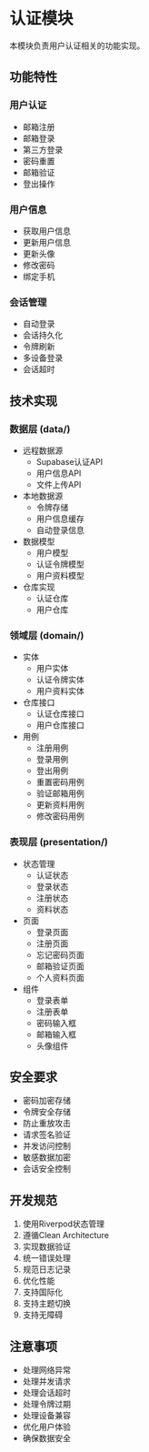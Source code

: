 # 认证模块

本模块负责用户认证相关的功能实现。

## 功能特性
### 用户认证
- 邮箱注册
- 邮箱登录
- 第三方登录
- 密码重置
- 邮箱验证
- 登出操作

### 用户信息
- 获取用户信息
- 更新用户信息
- 更新头像
- 修改密码
- 绑定手机

### 会话管理
- 自动登录
- 会话持久化
- 令牌刷新
- 多设备登录
- 会话超时

## 技术实现
### 数据层 (data/)
- 远程数据源
  - Supabase认证API
  - 用户信息API
  - 文件上传API
- 本地数据源
  - 令牌存储
  - 用户信息缓存
  - 自动登录信息
- 数据模型
  - 用户模型
  - 认证令牌模型
  - 用户资料模型
- 仓库实现
  - 认证仓库
  - 用户仓库

### 领域层 (domain/)
- 实体
  - 用户实体
  - 认证令牌实体
  - 用户资料实体
- 仓库接口
  - 认证仓库接口
  - 用户仓库接口
- 用例
  - 注册用例
  - 登录用例
  - 登出用例
  - 重置密码用例
  - 验证邮箱用例
  - 更新资料用例
  - 修改密码用例

### 表现层 (presentation/)
- 状态管理
  - 认证状态
  - 登录状态
  - 注册状态
  - 资料状态
- 页面
  - 登录页面
  - 注册页面
  - 忘记密码页面
  - 邮箱验证页面
  - 个人资料页面
- 组件
  - 登录表单
  - 注册表单
  - 密码输入框
  - 邮箱输入框
  - 头像组件

## 安全要求
- 密码加密存储
- 令牌安全存储
- 防止重放攻击
- 请求签名验证
- 并发访问控制
- 敏感数据加密
- 会话安全控制

## 开发规范
1. 使用Riverpod状态管理
2. 遵循Clean Architecture
3. 实现数据验证
4. 统一错误处理
5. 规范日志记录
6. 优化性能
7. 支持国际化
8. 支持主题切换
9. 支持无障碍

## 注意事项
- 处理网络异常
- 处理并发请求
- 处理会话超时
- 处理令牌过期
- 处理设备兼容
- 优化用户体验
- 确保数据安全 